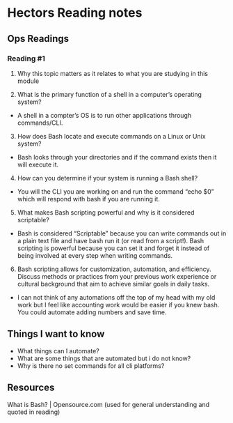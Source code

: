 # Hectors Reading notes

## Ops Readings

### Reading #1


1. Why this topic matters as it relates to what you are studying in this module

2. What is the primary function of a shell in a computer’s operating system?

- A shell in a compter’s OS is to run other applications through commands/CLI.

3. How does Bash locate and execute commands on a Linux or Unix system?

- Bash looks through your directories and if the command exists then it will execute it.

4. How can you determine if your system is running a Bash shell?

- You will the CLI you are working on and run the command “echo $0” which will respond with bash if you are running it.

5. What makes Bash scripting powerful and why is it considered scriptable?

- Bash is considered “Scriptable” because you can write commands out in a plain text file and have bash run it (or read from a script!). Bash scripting is powerful because you can set it and forget it instead of being involved at every step when writing commands.

6. Bash scripting allows for customization, automation, and efficiency. Discuss methods or practices from your previous work experience or cultural background that aim to achieve similar goals in daily tasks.

- I can not think of any automations off the top of my head with my old work but I feel like accounting work would be easier if you knew bash. You could automate adding numbers and save time.

## Things I want to know 

- What things can I automate?
- What are some things that are automated but i do not know?
- Why is there no set commands for all cli platforms?

## Resources

What is Bash? | Opensource.com 
(used for general understanding and quoted in reading)

